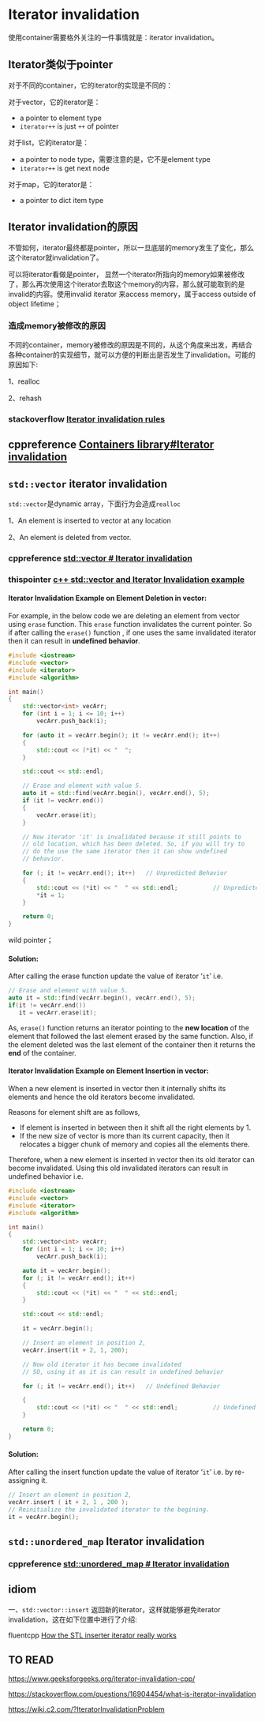 # Iterator invalidation

使用container需要格外关注的一件事情就是：iterator invalidation。



## Iterator类似于pointer

对于不同的container，它的iterator的实现是不同的：

对于vector，它的iterator是：

- a pointer to element type
- `iterator++` is just `++` of  pointer

对于list，它的iterator是：

- a pointer to node type，需要注意的是，它不是element type
- `iterator++` is get next node

对于map，它的iterator是：

- a pointer to dict item type



## Iterator invalidation的原因

不管如何，iterator最终都是pointer，所以一旦底层的memory发生了变化，那么这个iterator就invalidation了。

可以将iterator看做是pointer， 显然一个iterator所指向的memory如果被修改了，那么再次使用这个iterator去取这个memory的内容，那么就可能取到的是invalid的内容。使用invalid iterator 来access memory，属于access outside of object lifetime；

### 造成memory被修改的原因

不同的container，memory被修改的原因是不同的，从这个角度来出发，再结合各种container的实现细节，就可以方便的判断出是否发生了invalidation。可能的原因如下:

1、realloc

2、rehash

### stackoverflow [Iterator invalidation rules](https://stackoverflow.com/questions/6438086/iterator-invalidation-rules)



## cppreference [Containers library#Iterator invalidation](https://en.cppreference.com/w/cpp/container)





## `std::vector` iterator invalidation

`std::vector`是dynamic array，下面行为会造成`realloc`

1、An element is inserted to vector at any location

2、An element is deleted from vector.

### cppreference [std::vector # Iterator invalidation](https://en.cppreference.com/w/cpp/container/vector#Iterator_invalidation)

### thispointer [c++ std::vector and Iterator Invalidation example](https://thispointer.com/stdvector-and-iterator-invalidation/)

#### Iterator Invalidation Example on Element Deletion in vector:

For example, in the below code we are deleting an element from vector using `erase` function. This `erase` function invalidates the current pointer. So if after calling the `erase()` function , if one uses the same invalidated iterator then it can result in **undefined behavior**.

```c++
#include <iostream>
#include <vector>
#include <iterator>
#include <algorithm>

int main()
{
	std::vector<int> vecArr;
	for (int i = 1; i <= 10; i++)
		vecArr.push_back(i);

	for (auto it = vecArr.begin(); it != vecArr.end(); it++)
	{
		std::cout << (*it) << "  ";
	}

	std::cout << std::endl;

	// Erase and element with value 5.
	auto it = std::find(vecArr.begin(), vecArr.end(), 5);
	if (it != vecArr.end())
	{
		vecArr.erase(it);
	}

	// Now iterator 'it' is invalidated because it still points to
	// old location, which has been deleted. So, if you will try to
	// do the use the same iterator then it can show undefined
	// behavior.

	for (; it != vecArr.end(); it++)   // Unpredicted Behavior
	{
		std::cout << (*it) << "  " << std::endl;          // Unpredicted Behavior
		*it = 1;
	}

	return 0;
}

```



wild pointer；

#### Solution:	

After calling the erase function update the value of iterator ‘`it`’ i.e.

```c++
// Erase and element with value 5.
auto it = std::find(vecArr.begin(), vecArr.end(), 5);
if(it != vecArr.end())
   it = vecArr.erase(it);
```

As, `erase()` function returns an iterator pointing to the **new location** of the element that followed the last element erased by the same function. Also, if the element deleted was the last element of the container then it returns the **end** of the container.

#### Iterator Invalidation Example on Element Insertion in vector:

When a new element is inserted in vector then it internally shifts its elements and hence the old iterators become invalidated.

Reasons for element shift are as follows,

- If element is inserted in between then it shift all the right elements by 1.
- If the new size of vector is more than its current capacity, then it relocates a bigger chunk of memory and copies all the elements there.

Therefore, when a new element is inserted in vector then its old iterator can become invalidated. Using this old invalidated iterators can result in undefined behavior i.e.

```c++
#include <iostream>
#include <vector>
#include <iterator>
#include <algorithm>

int main()
{
	std::vector<int> vecArr;
	for (int i = 1; i <= 10; i++)
		vecArr.push_back(i);

	auto it = vecArr.begin();
	for (; it != vecArr.end(); it++)
	{
		std::cout << (*it) << "  " << std::endl;
	}

	std::cout << std::endl;

	it = vecArr.begin();

	// Insert an element in position 2,
	vecArr.insert(it + 2, 1, 200);

	// Now old iterator it has become invalidated
	// SO, using it as it is can result in undefined behavior

	for (; it != vecArr.end(); it++)   // Undefined Behavior

	{
		std::cout << (*it) << "  " << std::endl;          // Undefined Behavior
	}

	return 0;
}

```

#### Solution:

After calling the insert function update the value of iterator ‘`it`’ i.e. by re-assigning it.

```c++
// Insert an element in position 2,
vecArr.insert ( it + 2, 1 , 200 ); 
// Reinitialize the invalidated iterator to the begining.
it = vecArr.begin();
```



## `std::unordered_map` Iterator invalidation

### cppreference [std::unordered_map # Iterator invalidation](https://en.cppreference.com/w/cpp/container/unordered_map#Iterator_invalidation)



## idiom

一、`std::vector::insert` 返回新的iterator，这样就能够避免iterator invalidation，这在如下位置中进行了介绍:

fluentcpp [How the STL inserter iterator really works](https://www.fluentcpp.com/2017/10/06/stl-inserter-iterators-work/)



## TO READ

https://www.geeksforgeeks.org/iterator-invalidation-cpp/

https://stackoverflow.com/questions/16904454/what-is-iterator-invalidation

https://wiki.c2.com/?IteratorInvalidationProblem

